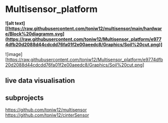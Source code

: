 # Multisensor_platform
**![alt text][[https://raw.githubusercontent.com/toniw12/multisensor/main/hardware/Block%20diagramm.svg](https://raw.githubusercontent.com/toniw12/Multisensor_platform/e9774dfb20d2088d44cdcdd76fa01f2e00aeedc8/Graphics/Soil%20cut.png)]**



![image][https://raw.githubusercontent.com/toniw12/Multisensor_platform/e9774dfb20d2088d44cdcdd76fa01f2e00aeedc8/Graphics/Soil%20cut.png]

## live data visualisation


## subprojects
https://github.com/toniw12/multisensor
https://github.com/toniw12/cinterSensor
